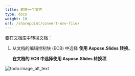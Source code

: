 ```yaml
---
title: 转换一个文件
type: docs
weight: 10
url: /sharepoint/convert-one-file/
---
```


要在文档库中转换文档：

1. 从文档的编辑控制块 (ECB) 中选择 **使用 Aspose.Slides 转换**。

   **在文档的 ECB 中选择使用 Aspose.Slides 转换项**

![todo:image_alt_text](convert-one-file_1.png)